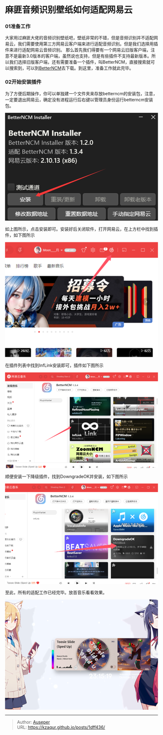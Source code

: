 # 麻匪音频识别壁纸如何适配网易云


### 01准备工作

  大家用过麻匪大佬的音频识别壁纸吧，壁纸非常的不错，但是音频识别并不适配网易云，我们需要使用第三方网易云客户端来进行适配音频识别。但是我们选择用插件来进行适配网易云音频识别。
  那么首先我们得要有一个网易云旧版客户端，注意不是最新3.0版本的客户端，虽然说也支持，但是有些插件不支持最新版本。所以我们选择旧版客户端，还有需要准备一个插件，叫BetterNCM，直接搜索就可以搜索到，可以到[BetterNCM](https://microblock.cc/betterncm)去下载。到这里，准备工作就此完毕。

  ### 02开始安装插件
  为了方便后期操作，你可以单独建一个文件夹来存放betterncm的安装包，注意，一定要退出网易云，确定没有进程运行后右键以管理员身份运行betterncm安装包。

![1](/images/cloudmusic_betterncm/1.png)

如上图所示，点击安装即可。安装好后关闭软件，打开网易云，在上方栏中找到插件，如下图所示

![2](/images/cloudmusic_betterncm/2.png)

在插件列表中找到InfLink安装即可，插件如下图所示

![3](/images/cloudmusic_betterncm/3.png)

顺便安装一下降级插件，找到DowngradeOK并安装，如下图所示

![4](/images/cloudmusic_betterncm/4.png)

至此，所有的适配工作已经完毕。放首音乐看看效果。

![5](/images/cloudmusic_betterncm/5.png)


---

> Author: [Auseper](https://github.com/KZaqur)  
> URL: https://kzaqur.github.io/posts/1dff436/  

